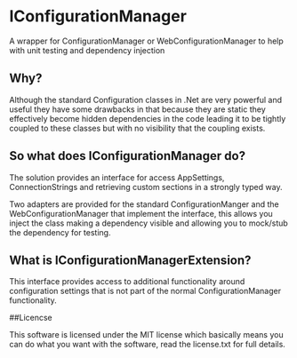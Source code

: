 # IConfigurationManager

A wrapper for ConfigurationManager or WebConfigurationManager to help with unit testing and dependency injection

## Why?

Although the standard Configuration classes in .Net are very powerful and useful they have some drawbacks in that because they are static they effectively become hidden dependencies in the code leading it to be tightly coupled to these classes but with no visibility that the coupling exists.

## So what does IConfigurationManager do?

The solution provides an interface for access AppSettings, ConnectionStrings and retrieving custom sections in a strongly typed way.

Two adapters are provided for the standard ConfigurationManger and the WebConfigurationManager that implement the interface, this allows you inject the class making a dependency visible and allowing you to mock/stub the dependency for testing.

## What is IConfigurationManagerExtension?

This interface provides access to additional functionality around configuration settings that is not part of the normal ConfigurationManager functionality.

##Licencse

This software is licensed under the MIT license which basically means you can do what you want
with the software, read the license.txt for full details.